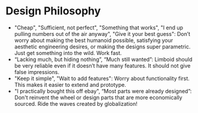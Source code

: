 # Design Philosophy

- "Cheap", "Sufficient, not perfect", "Something that works", "I end up pulling numbers out of the air anyway", "Give it your best guess": Don’t worry about making the best humanoid possible, satisfying your aesthetic engineering desires, or making the designs super parametric. Just get something into the wild. Work fast.
- “Lacking much, but hiding nothing”, “Much still wanted”: Limboid should be very reliable even if it doesn’t have many features. It should not give false impressions.
- "Keep it simple", "Wait to add features": Worry about functionality first. This makes it easier to extend and prototype.
- "I practically bought this off ebay", “Most parts were already designed”: Don't reinvent the wheel or design parts that are more economically sourced. Ride the waves created by globalization!

